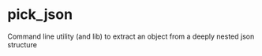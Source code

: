 # pick_json
Command line utility (and lib) to extract an object from a deeply nested json structure
